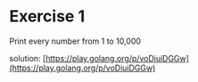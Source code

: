 # Exercise 1

Print every number from 1 to 10,000

solution: [https://play.golang.org/p/voDiuiDGGw](https://play.golang.org/p/voDiuiDGGw)
